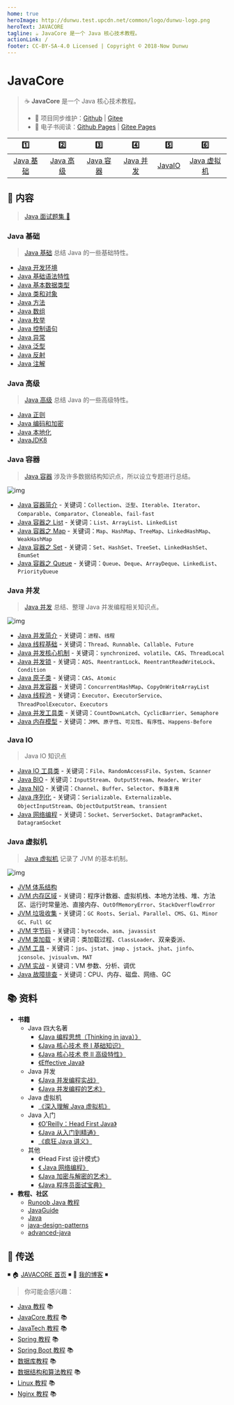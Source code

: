 ```yaml
---
home: true
heroImage: http://dunwu.test.upcdn.net/common/logo/dunwu-logo.png
heroText: JAVACORE
tagline: ☕ JavaCore 是一个 Java 核心技术教程。
actionLink: /
footer: CC-BY-SA-4.0 Licensed | Copyright © 2018-Now Dunwu
---
```


# JavaCore

> ☕ **JavaCore** 是一个 Java 核心技术教程。
>
> - 🔁 项目同步维护：[Github](https://github.com/dunwu/javacore/) | [Gitee](https://gitee.com/turnon/javacore/)
> - 📖 电子书阅读：[Github Pages](https://dunwu.github.io/javacore/) | [Gitee Pages](http://turnon.gitee.io/javacore/)

|           1️⃣            |           2️⃣            |           3️⃣            |           4️⃣            |         5️⃣         |             6️⃣              |
| :---------------------: | :---------------------: | :---------------------: | :---------------------: | :----------------: | :-------------------------: |
| [Java 基础](#java-基础) | [Java 高级](#java-高级) | [Java 容器](#java-容器) | [Java 并发](#java-并发) | [JavaIO](#java-io) | [Java 虚拟机](#java-虚拟机) |

## 📖 内容

> [Java 面试题集 💯](java-interview.md)

### Java 基础

> [Java 基础](basics) 总结 Java 的一些基础特性。

- [Java 开发环境](basics/java-develop-env.md)
- [Java 基础语法特性](basics/java-basic-grammar.md)
- [Java 基本数据类型](basics/java-data-type.md)
- [Java 类和对象](basics/java-class.md)
- [Java 方法](basics/java-method.md)
- [Java 数组](basics/java-array.md)
- [Java 枚举](basics/java-enum.md)
- [Java 控制语句](basics/java-control-statement.md)
- [Java 异常](basics/java-exception.md)
- [Java 泛型](basics/java-generic.md)
- [Java 反射](basics/java-reflection.md)
- [Java 注解](basics/java-annotation.md)

### Java 高级

> [Java 高级](advanced) 总结 Java 的一些高级特性。

- [Java 正则](advanced/java-regex.md)
- [Java 编码和加密](advanced/java-crypto.md)
- [Java 本地化](advanced/java-locale.md)
- [JavaJDK8](advanced/jdk8.md)

### Java 容器

> [Java 容器](container) 涉及许多数据结构知识点，所以设立专题进行总结。

![img](http://dunwu.test.upcdn.net/snap/20200221175550.png)

- [Java 容器简介](container/java-container.md) - 关键词：`Collection`、`泛型`、`Iterable`、`Iterator`、`Comparable`、`Comparator`、`Cloneable`、`fail-fast`
- [Java 容器之 List](container/java-container-list.md) - 关键词：`List`、`ArrayList`、`LinkedList`
- [Java 容器之 Map](container/java-container-map.md) - 关键词：`Map`、`HashMap`、`TreeMap`、`LinkedHashMap`、`WeakHashMap`
- [Java 容器之 Set](container/java-container-set.md) - 关键词：`Set`、`HashSet`、`TreeSet`、`LinkedHashSet`、`EmumSet`
- [Java 容器之 Queue](container/java-container-queue.md) - 关键词：`Queue`、`Deque`、`ArrayDeque`、`LinkedList`、`PriorityQueue`

### Java 并发

> [Java 并发](concurrent) 总结、整理 Java 并发编程相关知识点。

![img](http://dunwu.test.upcdn.net/snap/20200221175827.png)

- [Java 并发简介](concurrent/java-concurrent-introduction.md) - 关键词：`进程`、`线程`
- [Java 线程基础](concurrent/java-thread.md) - 关键词：`Thread`、`Runnable`、`Callable`、`Future`
- [Java 并发核心机制](concurrent/java-concurrent-basic-mechanism.md) - 关键词：`synchronized`、`volatile`、`CAS`、`ThreadLocal`
- [Java 并发锁](concurrent/java-lock.md) - 关键词：`AQS`、`ReentrantLock`、`ReentrantReadWriteLock`、`Condition`
- [Java 原子类](concurrent/java-atomic-class.md) - 关键词：`CAS`、`Atomic`
- [Java 并发容器](concurrent/java-concurrent-container.md) - 关键词：`ConcurrentHashMap`、`CopyOnWriteArrayList`
- [Java 线程池](concurrent/java-thread-pool.md) - 关键词：`Executor`、`ExecutorService`、`ThreadPoolExecutor`、`Executors`
- [Java 并发工具类](concurrent/java-concurrent-tools.md) - 关键词：`CountDownLatch`、`CyclicBarrier`、`Semaphore`
- [Java 内存模型](concurrent/java-memory-model.md) - 关键词：`JMM`、`原子性`、`可见性`、`有序性`、`Happens-Before`

### Java IO

> Java IO 知识点

- [Java IO 工具类](io/java-io-base.md) - 关键词：`File`、`RandomAccessFile`、`System`、`Scanner`
- [Java BIO](io/java-bio.md) - 关键词：`InputStream`、`OutputStream`、`Reader`、`Writer`
- [Java NIO](io/java-nio.md) - 关键词：`Channel`、`Buffer`、`Selector`、`多路复用`
- [Java 序列化](io/java-serialization.md) - 关键词：`Serializable`、`Externalizable`、`ObjectInputStream`、`ObjectOutputStream`、`transient`
- [Java 网络编程](io/java-net.md) - 关键词：`Socket`、`ServerSocket`、`DatagramPacket`、`DatagramSocket`

### Java 虚拟机

> [Java 虚拟机](jvm) 记录了 JVM 的基本机制。

![img](http://dunwu.test.upcdn.net/snap/20200628154803.png)

- [JVM 体系结构](jvm/jvm-architecture.md)
- [JVM 内存区域](jvm/jvm-memory.md) - 关键词：程序计数器、虚拟机栈、本地方法栈、堆、方法区、运行时常量池、直接内存、`OutOfMemoryError`、`StackOverflowError`
- [JVM 垃圾收集](jvm/jvm-gc.md) - 关键词：`GC Roots`、`Serial`、`Parallel`、`CMS`、`G1`、`Minor GC`、`Full GC`
- [JVM 字节码](jvm/jvm-bytecode.md) - 关键词：`bytecode`、`asm`、`javassist`
- [JVM 类加载](jvm/jvm-class-loader.md) - 关键词：类加载过程、`ClassLoader`、双亲委派、
- [JVM 工具](jvm/jvm-tools.md) - 关键词：`jps`、`jstat`、`jmap` 、`jstack`、`jhat`、`jinfo`、`jconsole`、`jvisualvm`、`MAT`
- [JVM 实战](jvm/jvm-action.md) - 关键词：VM 参数、分析、调优
- [Java 故障排查](jvm/troubleshooting.md) - 关键词：CPU、内存、磁盘、网络、GC

## 📚 资料

- **书籍**
  - Java 四大名著
    - [《Java 编程思想（Thinking in java）》](https://item.jd.com/10058164.html)
    - [《Java 核心技术 卷 I 基础知识》](https://item.jd.com/12759308.html)
    - [《Java 核心技术 卷 II 高级特性》](https://item.jd.com/12791368.html)
    - [《Effective Java》](https://item.jd.com/12507084.html)
  - Java 并发
    - [《Java 并发编程实战》](https://item.jd.com/10922250.html)
    - [《Java 并发编程的艺术》](https://item.jd.com/11740734.html)
  - Java 虚拟机
    - [《深入理解 Java 虚拟机》](https://item.jd.com/11252778.html)
  - Java 入门
    - [《O'Reilly：Head First Java》](https://item.jd.com/10100190.html)
    - [《Java 从入门到精通》](https://item.jd.com/12555860.html)
    - [《疯狂 Java 讲义》](https://item.jd.com/12518025.html)
  - 其他
    - 《Head First 设计模式》
    - [《 Java 网络编程》](https://item.jd.com/11544991.html)
    - [《Java 加密与解密的艺术》](https://item.jd.com/26122568270.html)
    - [《Java 程序员面试宝典》](https://item.jd.com/11772823.html)
- **教程、社区**
  - [Runoob Java 教程](https://www.runoob.com/java/java-tutorial.html)
  - [JavaGuide](https://github.com/Snailclimb/JavaGuide)
  - [Java](https://github.com/TheAlgorithms/Java)
  - [java-design-patterns](https://github.com/iluwatar/java-design-patterns)
  - [advanced-java](https://github.com/doocs/advanced-java)

## 🚪 传送

◾ 🏠 [JAVACORE 首页](https://github.com/dunwu/javacore) ◾ 🎯 [我的博客](https://github.com/dunwu/blog) ◾

> 你可能会感兴趣：

- [Java 教程](https://github.com/dunwu/java-tutorial) 📚
- [JavaCore 教程](https://dunwu.github.io/javacore/) 📚
- [JavaTech 教程](https://dunwu.github.io/javatech/) 📚
- [Spring 教程](https://dunwu.github.io/spring-tutorial/) 📚
- [Spring Boot 教程](https://dunwu.github.io/spring-boot-tutorial/) 📚
- [数据库教程](https://dunwu.github.io/db-tutorial/) 📚
- [数据结构和算法教程](https://dunwu.github.io/algorithm-tutorial/) 📚
- [Linux 教程](https://dunwu.github.io/linux-tutorial/) 📚
- [Nginx 教程](https://github.com/dunwu/nginx-tutorial/) 📚
